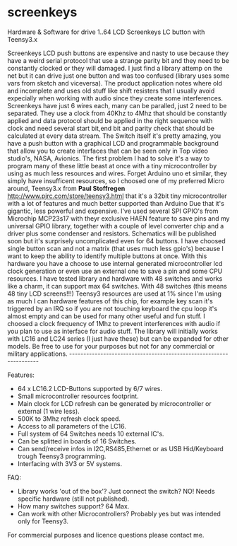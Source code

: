 screenkeys
==========

Hardware & Software for drive 1..64 LCD Screenkeys LC button with Teensy3.x

Screenkeys LCD push buttons are expensive and nasty to use because they have a weird serial protocol that use a strange parity bit
and they need to be constantly clocked or they will damaged. I just find a library attemp on the net but it can drive just one button
and was too confused (library uses some vars from sketch and viceversa).
The product application notes where old and incomplete and uses old stuff like shift resisters that I usually avoid expecially when working with audio since they create some interferences.
Screenkeys have just 6 wires each, many can be paralled, just 2 need to be separated. They use a clock from 40Khz to 4Mhz that should be constantly
applied and data protocol should be applied in the right sequence with clock and need several start bit,end bit and parity check
that should be calculated at every data stream.
The Switch itself it's pretty amazing, you have a push button with a graphical LCD and programmable background that allow you
to create interfaces that can be seen only in Top video studio's, NASA, Avionics.
The first problem I had to solve it's a way to program many of these little beast at once with a tiny microcontroller by using
as much less resources and wires. Forget Arduino uno et similar, they simply have insufficent resources, so I choosed one
of my preferred Micro around, Teensy3.x from <b>Paul Stoffregen</b> http://www.pjrc.com/store/teensy3.html that it's a 32bit
tiny microcontroller with a lot of features and much better supported than Arduino Due that it's gigantic, less powerful and expensive.
I've used several SPI GPIO's from Microchip MCP23s17 with theyr exclusive HAEN feature to save pins and my universal
GPIO library, together with a couple of level converter chip and a driver plus some condenser and resistors. Schematics will be published soon but it's surprisely uncomplicated even for 64 buttons. I have choosed single button scan and not a matrix (that uses much less gpio's) because I want to keep the ability to identify multiple buttons at once.
With this hardware you have a choose to use internal generated microcontroller lcd clock generation or even use an external one to save a pin and some CPU resources.
I have tested library and hardware with 48 switches and works like a charm, it can support max 64 switches.
With 48 switches (this means 48 tiny LCD screens!!!) Teensy3 resources are used at 1% since I'm using as much I can hardware features
of this chip, for example key scan it's triggered by an IRQ so if you are not touching keyboard the cpu loop it's almost empty
and can be used for many other useful and fun stuff.
I choosed a clock frequency of 1Mhz to prevent interferences with audio if you plan to use as interface for audio stuff.
The library will initially works with LC16 and LC24 series (I just have these) but can be expanded for other models.
Be free to use for your purposes but not for any commercial or military applications.
-------------------------------------------------------------------<br>

Features:<br>

- 64 x LC16.2 LCD-Buttons supported by 6/7 wires.
- Small microcontroller resources footprint.
- Main clock for LCD refresh can be generated by microcontroller or external (1 wire less).
- 500K to 3Mhz refresh clock speed.
- Access to all parameters of the LC16.
- Full system of 64 Switches needs 10 external IC's.
- Can be splitted in boards of 16 Switches.
- Can send/receive infos in I2C,RS485,Ethernet or as USB Hid/Keyboard trough Teensy3 programming.
- Interfacing with 3V3 or 5V systems.

FAQ:<br>

- Library works 'out of the box'? Just connect the switch? NO! Needs specific hardware (still not published).
- How many switches support? 64 Max.
- Can work with other Microcontrollers? Probably yes but was intended only for Teensy3.

For commercial purposes and licence questions please contact me.
